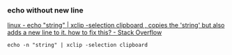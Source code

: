 ###  echo without new line


[linux - echo &quot;string&quot; | xclip -selection clipboard , copies the 'string' but also adds a new line to it. how to fix this? - Stack Overflow](https://stackoverflow.com/questions/16927974/echo-string-xclip-selection-clipboard-copies-the-string-but-also-adds-a "linux - echo &quot;string&quot; | xclip -selection clipboard , copies the 'string' but also adds a new line to it. how to fix this? - Stack Overflow")


 

```
echo -n "string" | xclip -selection clipboard

```
